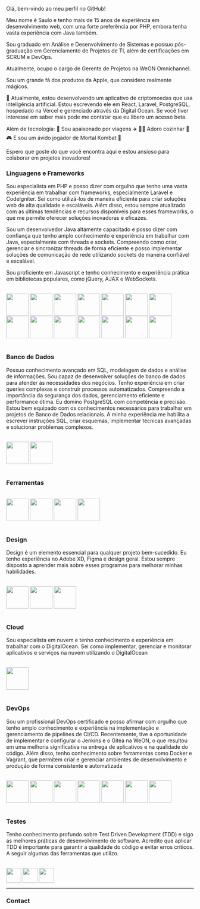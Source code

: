 Olá, bem-vindo ao meu perfil no GitHub!

Meu nome é Saulo e tenho mais de 15 anos de experiência em desenvolvimento web, com uma forte preferência por PHP, embora tenha vasta experiência com Java também.

Sou graduado em Análise e Desenvolvimento de Sistemas e possuo pós-graduação em Gerenciamento de Projetos de TI, além de certificações em SCRUM e DevOps.

Atualmente, ocupo o cargo de Gerente de Projetos na WeON Omnichannel.

Sou um grande fã dos produtos da Apple, que considero realmente mágicos.

🌱 Atualmente, estou desenvolvendo um aplicativo de criptomoedas que usa inteligência artificial. Estou escrevendo ele em React, Laravel, PostgreSQL, hospedado na Vercel e gerenciado através da Digital Ocean. Se você tiver interesse em saber mais pode me contatar que eu libero um acesso beta.

Além de tecnologia:
🧭 Sou apaixonado por viagens ✈️
👨‍🍳 Adoro cozinhar 🔪
🎮 E sou um ávido jogador de Mortal Kombat 🥷

Espero que goste do que você encontra aqui e estou ansioso para colaborar em projetos inovadores!


<h3> Linguagens e Frameworks </h3>
<p>
Sou especialista em PHP e posso dizer com orgulho que tenho uma vasta experiência em trabalhar com frameworks, especialmente Laravel e CodeIgniter. Sei como utilizá-los de maneira eficiente para criar soluções web de alta qualidade e escaláveis. Além disso, estou sempre atualizado com as últimas tendências e recursos disponíveis para esses frameworks, o que me permite oferecer soluções inovadoras e eficazes. 

Sou um desenvolvedor Java altamente capacitado e posso dizer com confiança que tenho amplo conhecimento e experiência em trabalhar com Java, especialmente com threads e sockets. Compreendo como criar, gerenciar e sincronizar threads de forma eficiente e posso implementar soluções de comunicação de rede utilizando sockets de maneira confiável e escalável.

Sou proficiente em Javascript e tenho conhecimento e experiência prática em bibliotecas populares, como jQuery, AJAX e WebSockets.
</p>
<div style="display: inline_block"><br>
    
<img align="center" alt="" height="60" width="60" src="https://cdn.jsdelivr.net/gh/devicons/devicon/icons/php/php-original.svg" />
<img align="center" alt="" height="60" width="60" src="https://cdn.jsdelivr.net/gh/devicons/devicon/icons/laravel/laravel-plain-wordmark.svg" />
<img align="center" alt="" height="60" width="60" src="https://cdn.jsdelivr.net/gh/devicons/devicon/icons/codeigniter/codeigniter-plain-wordmark.svg"/>
<img align="center" alt="" height="60" width="60" src="https://cdn.jsdelivr.net/gh/devicons/devicon/icons/doctrine/doctrine-original-wordmark.svg"/>


<img align="center" alt="" height="60" width="60" src="https://cdn.jsdelivr.net/gh/devicons/devicon/icons/java/java-original.svg"/>
<img align="center" alt="" height="60" width="60" src="https://cdn.jsdelivr.net/gh/devicons/devicon/icons/spring/spring-original.svg"/>

<img align="center" alt="" height="60" width="60" src="https://cdn.jsdelivr.net/gh/devicons/devicon/icons/adonisjs/adonisjs-original.svg"/>

<img align="center" alt="" height="60" width="60" src="https://cdn.jsdelivr.net/gh/devicons/devicon/icons/javascript/javascript-original.svg"/>
<img align="center" alt="" height="60" width="60" src="https://cdn.jsdelivr.net/gh/devicons/devicon/icons/jquery/jquery-original-wordmark.svg"/>
<img align="center" alt="" height="60" width="60" src="https://cdn.jsdelivr.net/gh/devicons/devicon/icons/html5/html5-original-wordmark.svg"/>
<img align="center" alt="" height="60" width="60" src="https://cdn.jsdelivr.net/gh/devicons/devicon/icons/css3/css3-original.svg"/>
<img align="center" alt="" height="60" width="60" src="https://cdn.jsdelivr.net/gh/devicons/devicon/icons/bootstrap/bootstrap-original.svg"/>
<img align="center" alt="" height="60" width="60" src="https://cdn.jsdelivr.net/gh/devicons/devicon/icons/bower/bower-original-wordmark.svg"/>

<img align="center" alt="" height="60" width="60" src=""/>


</div>

<br>
<h3> Banco de Dados </h3>
<p>
Possuo conhecimento avançado em SQL, modelagem de dados e análise de informações. Sou capaz de desenvolver soluções de banco de dados para atender às necessidades dos negócios. Tenho experiência em criar queries complexas e construir processos automatizados. Compreendo a importância da segurança dos dados, gerenciamento eficiente e performance ótima. Eu domino PostgreSQL com competência e precisão. Estou bem equipado com os conhecimentos necessários para trabalhar em projetos de Banco de Dados relacionais. A minha experiência me habilita a escrever instruções SQL, criar esquemas, implementar técnicas avançadas e solucionar problemas complexos.
</p>
<div style="display: inline_block"><br>
    <img align="center" alt="" height="60" width="60" src="https://cdn.jsdelivr.net/gh/devicons/devicon/icons/postgresql/postgresql-original-wordmark.svg"/>
    <img align="center" alt="" height="60" width="60" src="https://cdn.jsdelivr.net/gh/devicons/devicon/icons/mysql/mysql-original-wordmark.svg"/>
</div>

<br>
<h3> Ferramentas </h3>
<div style="display: inline_block"><br>
<img align="center" alt="" height="60" width="60" src="https://cdn.jsdelivr.net/gh/devicons/devicon/icons/vscode/vscode-original.svg"/>
<img align="center" alt="" height="60" width="60" src="https://cdn.jsdelivr.net/gh/devicons/devicon/icons/vim/vim-original.svg"/>
<img align="center" alt="" height="60" width="60" src="https://cdn.jsdelivr.net/gh/devicons/devicon/icons/xcode/xcode-original.svg"/>
<img align="center" alt="" height="60" width="60" src="https://cdn.jsdelivr.net/gh/devicons/devicon/icons/subversion/subversion-original.svg"/>

</div>

<br>
<h3> Design </h3>
<p>
Design é um elemento essencial para qualquer projeto bem-sucedido. Eu tenho experiência no Adobe XD, Figma e design geral. Estou sempre disposto a aprender mais sobre esses programas para melhorar minhas habilidades.
</p>
<div style="display: inline_block"><br>
<img align="center" alt="" height="60" width="60" src="https://cdn.jsdelivr.net/gh/devicons/devicon/icons/xd/xd-plain.svg"/>
<img align="center" alt="" height="60" width="60" src="https://cdn.jsdelivr.net/gh/devicons/devicon/icons/figma/figma-original.svg"/>
<img align="center" alt="" height="60" width="60" src="https://cdn.jsdelivr.net/gh/devicons/devicon/icons/photoshop/photoshop-plain.svg"/>
</div>

<br>
<h3> Cloud </h3>
<p>
Sou especialista em nuvem e tenho conhecimento e experiência em trabalhar com o DigitalOcean. Sei como implementar, gerenciar e monitorar aplicativos e serviços na nuvem utilizando o DigitalOcean
</p>
<div style="display: inline_block"><br>
    <img align="center" alt="" height="60" width="60" src="https://cdn.jsdelivr.net/gh/devicons/devicon/icons/digitalocean/digitalocean-original-wordmark.svg"/>
</div>

<br>
<h3> DevOps </h3>
<p>
Sou um profissional DevOps certificado e posso afirmar com orgulho que tenho amplo conhecimento e experiência na implementação e gerenciamento de pipelines de CI/CD. Recentemente, tive a oportunidade de implementar e configurar o Jenkins e o Gitea na WeON, o que resultou em uma melhoria significativa na entrega de aplicativos e na qualidade do código. Além disso, tenho conhecimento sobre ferramentas como Docker e Vagrant, que permitem criar e gerenciar ambientes de desenvolvimento e produção de forma consistente e automatizada
</p>
<div style="display: inline_block"><br>
    <img align="center" alt="" height="60" width="60" src="https://cdn.jsdelivr.net/gh/devicons/devicon/icons/jenkins/jenkins-original.svg"/>
    <img align="center" alt="" height="60" width="60" src="https://cdn.jsdelivr.net/gh/devicons/devicon/icons/docker/docker-original-wordmark.svg"/>
    <img align="center" alt="" height="60" width="60" src="https://cdn.jsdelivr.net/gh/devicons/devicon/icons/vagrant/vagrant-original-wordmark.svg"/>
    <img align="center" alt="" height="60" width="60" src="https://cdn.jsdelivr.net/gh/devicons/devicon/icons/bash/bash-original.svg"/>
    <img align="center" alt="" height="60" width="60" src="https://cdn.jsdelivr.net/gh/devicons/devicon/icons/linux/linux-original.svg"/>
    <img align="center" alt="" height="60" width="60" src="https://cdn.jsdelivr.net/gh/devicons/devicon/icons/apple/apple-original.svg"/>
    <img align="center" alt="" height="60" width="60" src="https://cdn.jsdelivr.net/gh/devicons/devicon/icons/apache/apache-original-wordmark.svg"/>
</div>

<br>
<h3> Testes </h3>
<p>
Tenho conhecimento profundo sobre Test Driven Development (TDD) e sigo as melhores práticas de desenvolvimento de software. Acredito que aplicar TDD é importante para garantir a qualidade do código e evitar erros críticos. A seguir algumas das ferramentas que utilizo.
</p>
<div style="display: inline_block"><br>
<img align="center" alt="" height="40" width="40" src="https://camo.githubusercontent.com/49173798507f976bb55ad37f4ca77403429bbb0ec54a146a391e53d694a738bd/68747470733a2f2f7365656b6c6f676f2e636f6d2f696d616765732f492f696e736f6d6e69612d6c6f676f2d413335453039454231392d7365656b6c6f676f2e636f6d2e706e67"/>
<img align="center" alt="" height="40" width="40" src="https://camo.githubusercontent.com/92ea4ceaecae93a7aa14fba9fc807f861853245e512a47bc16615277ac4e3a79/68747470733a2f2f61737365742e6272616e6466657463682e696f2f696449715f6b463072622f696476337a776d5369592e6a706567"/>
<img align="center" alt="" height="40" width="40" src="https://camo.githubusercontent.com/23db4cf88995cc1792f8ba7d387050cdabe3c491207910db64b305c05f0b93ba/68747470733a2f2f75706c6f61642e77696b696d656469612e6f72672f77696b6970656469612f636f6d6d6f6e732f642f64352f53656c656e69756d5f4c6f676f2e706e67"/>
    
</div>

<hr>
<h3> Contact </h3>
